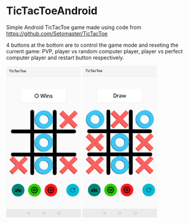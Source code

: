 # TicTacToeAndroid
Simple Android TicTacToe game made using code from https://github.com/Setomaster/TicTacToe



4 buttons at the bottom are to control the game mode and reseting the current game: PVP, player vs random computer player, player vs perfect computer player and restart button respectively.


<img src="screenshots/screenshot1.jpg" width="40%">


<img src="screenshots/screenshot2.jpg" width="40%">

